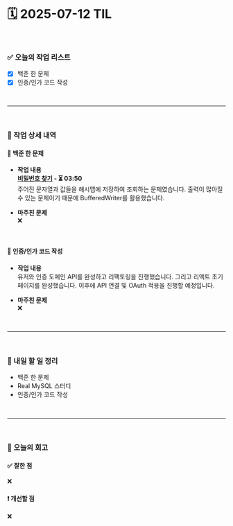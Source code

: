 # 🗓️ 2025-07-12 TIL

<br>

### ✅ 오늘의 작업 리스트  
- [x] 백준 한 문제
- [x] 인증/인가 코드 작성

<br>

---

<br>

### 📌 작업 상세 내역  

#### 🔹 백준 한 문제
- **작업 내용**<br>
**[비밀번호 찾기](https://www.acmicpc.net/problem/17219) - ⏳ 03:50**<br>
주어진 문자열과 값들을 해시맵에 저장하여 조회하는 문제였습니다. 출력이 많아질 수 있는 문제이기 때문에 BufferedWriter를 활용했습니다.

- **마주친 문제**<br>
❌

<br>

#### 🔹 인증/인가 코드 작성
- **작업 내용**<br>
유저와 인증 도메인 API를 완성하고 리팩토링을 진행했습니다. 그리고 리액트 초기 페이지를 완성했습니다. 이후에 API 연결 및 OAuth 적용을 진행할 예정입니다.

- **마주친 문제**<br>
❌

<br>

---

<br>

### 🚀 내일 할 일 정리  

- 백준 한 문제
- Real MySQL 스터디
- 인증/인가 코드 작성

<br>

---

<br>

### 🧐 오늘의 회고  

#### ✅ 잘한 점
❌

#### ❗ 개선할 점
❌


<br><br><br>